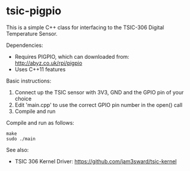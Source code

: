 # tsic-pigpio

This is a simple C++ class for interfacing to the TSIC-306 Digital Temperature Sensor.

Dependencies:

* Requires PIGPIO, which can downloaded from: http://abyz.co.uk/rpi/pigpio
* Uses C++11 features

Basic instructions:

1. Connect up the TSIC sensor with 3V3, GND and the GPIO pin of your choice
2. Edit 'main.cpp' to use the correct GPIO pin number in the open() call
3. Compile and run

Compile and run as follows:

    make
    sudo ./main

See also:

* TSIC 306 Kernel Driver: https://github.com/jam3sward/tsic-kernel
